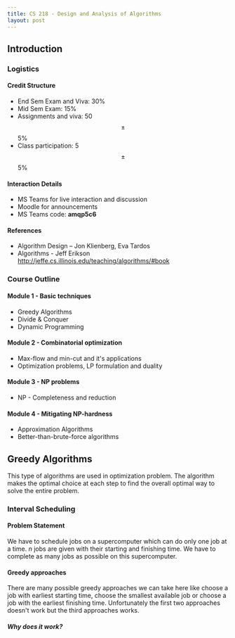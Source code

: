 ```yaml
---
title: CS 218 - Design and Analysis of Algorithms
layout: post
---
```


## Introduction

### Logistics

#### Credit Structure

- End Sem Exam and Viva: 30%
- Mid Sem Exam: 15%
- Assignments and viva: 50 $$\pm$$ 5%
- Class participation: 5 $$\pm$$ 5%

#### Interaction Details

- MS Teams for live interaction and discussion
- Moodle for announcements
- MS Teams code: **amqp5c6**

#### References

- Algorithm Design – Jon Klienberg, Eva Tardos
- Algorithms - Jeff Erikson http://jeffe.cs.illinois.edu/teaching/algorithms/#book

### Course Outline

#### Module 1 - Basic techniques

- Greedy Algorithms
- Divide & Conquer
- Dynamic Programming

#### Module 2 - Combinatorial optimization

- Max-flow and min-cut and it's applications
- Optimization problems, LP formulation and duality

#### Module 3 - NP problems

- NP - Completeness and reduction

#### Module 4 - Mitigating NP-hardness

- Approximation Algorithms
- Better-than-brute-force algorithms

## Greedy Algorithms

This type of algorithms are used in optimization problem. The algorithm makes the optimal choice at each step to find the overall optimal way to solve the entire problem.

### Interval Scheduling

#### Problem Statement

We have to schedule jobs on a supercomputer which can do only one job at a time. _n_ jobs are given with their starting and finishing time. We have to complete as many jobs as possible on this supercomputer.

#### Greedy approaches

There are many possible greedy approaches we can take here like choose a job with earliest starting time, choose the smallest available job or choose a job with the earliest finishing time. Unfortunately the first two approaches doesn't work but the third approaches works.

##### Why does it work?
